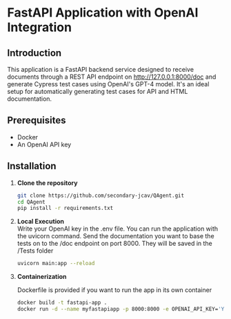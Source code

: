 # FastAPI Application with OpenAI Integration

## Introduction

This application is a FastAPI backend service designed to receive documents through a REST API endpoint on http://127.0.0.1:8000/doc and generate Cypress test cases using OpenAI's GPT-4 model. It's an ideal setup for automatically generating test cases for API and HTML documentation.

## Prerequisites

- Docker
- An OpenAI API key

## Installation

1. **Clone the repository**

   ```bash
   git clone https://github.com/secondary-jcav/QAgent.git
   cd QAgent
   pip install -r requirements.txt

2. **Local Execution**   
   Write your OpenAI key in the .env file.
   You can run the application with the uvicorn command.
   Send the documentation you want to base the tests on to the
   /doc endpoint on port 8000. They will be saved in the /Tests folder
   ```bash
   uvicorn main:app --reload

3. **Containerization**
   
   Dockerfile is provided if you want to run the app in its own container
   ```bash
   docker build -t fastapi-app .
   docker run -d --name myfastapiapp -p 8000:8000 -e OPENAI_API_KEY='Your-OpenAI-API-Key' -v $(pwd)/Tests:/usr/src/app/Tests fastapi-app
